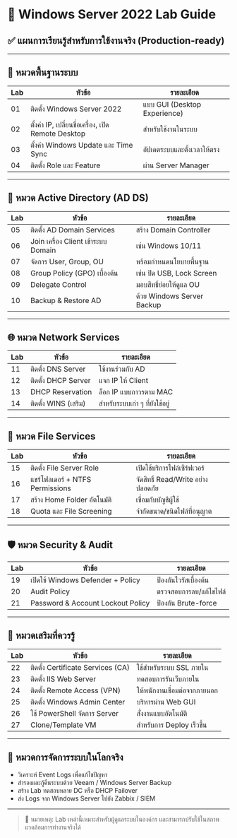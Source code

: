 # 🧪 Windows Server 2022 Lab Guide

## ✅ แผนการเรียนรู้สำหรับการใช้งานจริง (Production-ready)

---

## 📁 หมวดพื้นฐานระบบ

| Lab | หัวข้อ | รายละเอียด |
|-----|--------|-------------|
| 01 | ติดตั้ง Windows Server 2022 | แบบ GUI (Desktop Experience) |
| 02 | ตั้งค่า IP, เปลี่ยนชื่อเครื่อง, เปิด Remote Desktop | สำหรับใช้งานในระบบ |
| 03 | ตั้งค่า Windows Update และ Time Sync | อัปเดตระบบและตั้งเวลาให้ตรง |
| 04 | ติดตั้ง Role และ Feature | ผ่าน Server Manager |

---

## 🏢 หมวด Active Directory (AD DS)

| Lab | หัวข้อ | รายละเอียด |
|-----|--------|-------------|
| 05 | ติดตั้ง AD Domain Services | สร้าง Domain Controller |
| 06 | Join เครื่อง Client เข้าระบบ Domain | เช่น Windows 10/11 |
| 07 | จัดการ User, Group, OU | พร้อมกำหนดนโยบายพื้นฐาน |
| 08 | Group Policy (GPO) เบื้องต้น | เช่น ปิด USB, Lock Screen |
| 09 | Delegate Control | มอบสิทธิ์ย่อยให้ดูแล OU |
| 10 | Backup & Restore AD | ด้วย Windows Server Backup |

---

## 🌐 หมวด Network Services

| Lab | หัวข้อ | รายละเอียด |
|-----|--------|-------------|
| 11 | ติดตั้ง DNS Server | ใช้งานร่วมกับ AD |
| 12 | ติดตั้ง DHCP Server | แจก IP ให้ Client |
| 13 | DHCP Reservation | ล็อก IP แบบถาวรตาม MAC |
| 14 | ติดตั้ง WINS (เสริม) | สำหรับระบบเก่า ๆ ที่ยังใช้อยู่ |

---

## 📁 หมวด File Services

| Lab | หัวข้อ | รายละเอียด |
|-----|--------|-------------|
| 15 | ติดตั้ง File Server Role | เปิดใช้บริการไฟล์เซิร์ฟเวอร์ |
| 16 | แชร์โฟลเดอร์ + NTFS Permissions | จัดสิทธิ์ Read/Write อย่างปลอดภัย |
| 17 | สร้าง Home Folder อัตโนมัติ | เชื่อมกับบัญชีผู้ใช้ |
| 18 | Quota และ File Screening | จำกัดขนาด/ชนิดไฟล์ที่อนุญาต |

---

## 🛡️ หมวด Security & Audit

| Lab | หัวข้อ | รายละเอียด |
|-----|--------|-------------|
| 19 | เปิดใช้ Windows Defender + Policy | ป้องกันไวรัสเบื้องต้น |
| 20 | Audit Policy | ตรวจสอบการลบ/แก้ไขไฟล์ |
| 21 | Password & Account Lockout Policy | ป้องกัน Brute-force |

---

## 🧩 หมวดเสริมที่ควรรู้

| Lab | หัวข้อ | รายละเอียด |
|-----|--------|-------------|
| 22 | ติดตั้ง Certificate Services (CA) | ใช้สำหรับระบบ SSL ภายใน |
| 23 | ติดตั้ง IIS Web Server | ทดสอบการรันเว็บภายใน |
| 24 | ติดตั้ง Remote Access (VPN) | ให้พนักงานเชื่อมต่อจากภายนอก |
| 25 | ติดตั้ง Windows Admin Center | บริหารผ่าน Web GUI |
| 26 | ใช้ PowerShell จัดการ Server | สั่งงานแบบอัตโนมัติ |
| 27 | Clone/Template VM | สำหรับการ Deploy เร็วขึ้น |

---

## 🎯 หมวดการจัดการระบบในโลกจริง

- วิเคราะห์ Event Logs เพื่อแก้ไขปัญหา
- สำรองและกู้คืนระบบด้วย Veeam / Windows Server Backup
- สร้าง Lab ทดสอบหลาย DC หรือ DHCP Failover
- ส่ง Logs จาก Windows Server ไปยัง Zabbix / SIEM

---

> 📝 หมายเหตุ: Lab เหล่านี้เหมาะสำหรับผู้ดูแลระบบในองค์กร และสามารถปรับใช้ในสภาพแวดล้อมการทำงานจริงได้

